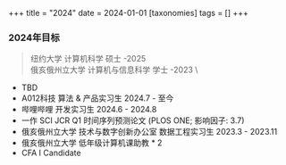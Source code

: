 +++
title = "2024"
date = 2024-01-01
[taxonomies]
tags = []
+++

### 2024年目标

> 纽约大学 计算机科学 硕士 -2025 \
> 俄亥俄州立大学 计算机与信息科学 学士 -2023 \

- TBD
- A012科技 算法 & 产品实习生 2024.7 - 至今
- 哔哩哔哩 开发实习生 2024.6 - 2024.8
- 一作 SCI JCR Q1 时间序列预测论文 (PLOS ONE; 影响因子: 3.7)
- 俄亥俄州立大学 技术与数字创新办公室 数据工程实习生 2023.3 - 2023.11
- 俄亥俄州立大学 低年级计算机课助教 * 2
- CFA I Candidate